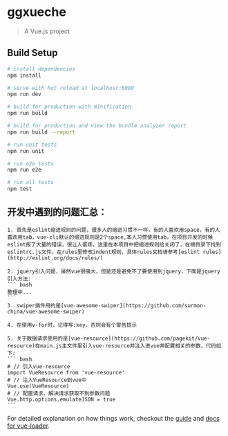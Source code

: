 # ggxueche

> A Vue.js project

## Build Setup

``` bash
# install dependencies
npm install

# serve with hot reload at localhost:8080
npm run dev

# build for production with minification
npm run build

# build for production and view the bundle analyzer report
npm run build --report

# run unit tests
npm run unit

# run e2e tests
npm run e2e

# run all tests
npm test
```
## 开发中遇到的问题汇总：
    1. 首先是eslint缩进规则的问题，很多人的缩进习惯不一样，有的人喜欢用space，有的人喜欢用tab，vue-cli默认的缩进规则是2个space,本人习惯使用tab，在项目开发的时候eslint报了大量的错误，很让人蛋疼，这里在本项目中把缩进规则给关闭了，在根目录下找到eslintrc.js文件，在rules里修改indent规则，具体rules文档请参考[eslint rules](http://eslint.org/docs/rules/)

    2. jquery引入问题，虽然vue很强大，但是还是避免不了要使用到jquery，下面是jquery引入方法:
    ``` bash
    整理中...
    ```
    3. swiper插件用的是[vue-awesome-swiper](https://github.com/surmon-china/vue-awesome-swiper)

    4. 在使用v-for时，记得写:key，否则会有个警告提示

    5. 关于数据请求使用的是[vue-resource](https://github.com/pagekit/vue-resource)在main.js主文件里引入vue-resource并注入进vue并配置相关的参数，代码如下:
    ``` bash
    # // 引入vue-resource
    import VueResource from 'vue-resource'
    # // 注入VueResource到vue中
    Vue.use(VueResource)
    # // 配置请求，解决请求获取不到参数问题
    Vue.http.options.emulateJSON = true
    ```

For detailed explanation on how things work, checkout the [guide](http://vuejs-templates.github.io/webpack/) and [docs for vue-loader](http://vuejs.github.io/vue-loader).

